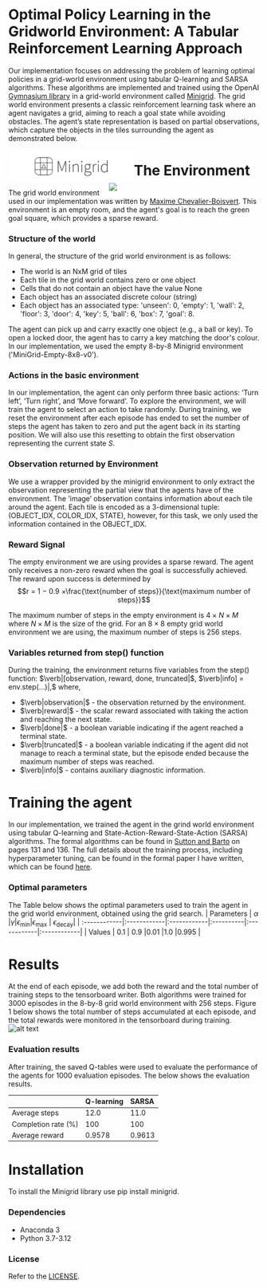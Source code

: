 # Optimal Policy Learning in the Gridworld Environment: A Tabular Reinforcement Learning Approach

Our implementation focuses on addressing the problem of learning optimal policies in a grid-world environment using tabular Q-learning and SARSA algorithms. These algorithms are implemented and trained using the OpenAI [Gymnasium library](https://pypi.org/project/gymnasium/) in a grid-world environment called [Minigrid](https://github.com/Farama-Foundation/Minigrid). The grid world environment presents a classic reinforcement learning task where an agent navigates a grid, aiming to reach a goal state while avoiding obstacles. The agent’s state representation is based on partial observations, which capture the objects in the tiles surrounding the agent as demonstrated below.

<div>
    <img src="https://raw.githubusercontent.com/Farama-Foundation/Minigrid/master/minigrid-text.png" style="width: 50%; float: left;" /> 
    <img src="https://github.com/Farama-Foundation/Minigrid/blob/master/figures/door-key-curriculum.gif" style="width: 60%; float: right;" />  
 </div>

# The Environment
The grid world environment used in our implementation was written by [Maxime Chevalier-Boisvert](https://github.com/Farama-Foundation/Minigrid). This environment is an empty room, and the agent's goal is to reach the green goal square, which provides a sparse reward.

### Structure of the world
In general, the structure of the grid world environment is as follows:
- The world is an NxM grid of tiles
- Each tile in the grid world contains zero or one object
- Cells that do not contain an object have the value None
- Each object has an associated discrete colour (string)
- Each object has an associated type: 'unseen': 0,
'empty': 1, 'wall': 2, 'floor': 3, 'door': 4, 'key': 5, 'ball': 6, 'box': 7, 'goal': 8.

The agent can pick up and carry exactly one object (e.g., a ball or key). To open a locked door, the agent has to carry a key matching the door's colour. In our implementation, we used the empty 8-by-8 Minigrid environment ('MiniGrid-Empty-8x8-v0').

### Actions in the basic environment
In our implementation, the agent can only perform three basic actions: ‘Turn left’, ‘Turn right’, and ‘Move forward’. To explore the environment, we will train the agent to select an action to take randomly. During training, we reset the environment after each episode has ended to set the number of steps the agent has taken to zero and put the agent back in its starting position. We will also use this resetting to obtain the first observation representing the current state $S$.

### Observation returned by Environment
We use a wrapper provided by the minigrid environment to only extract the observation representing the partial view that the agents have of the environment. The ’image’ observation contains information about each tile around the agent. Each tile is encoded as a 3-dimensional tuple: (OBJECT_IDX, COLOR_IDX, STATE), however, for this task, we only used the information contained in the OBJECT_IDX.

### Reward Signal
The empty environment we are using provides a sparse reward. The agent only receives a non-zero reward when the goal is successfully achieved. The reward upon success is determined by
$$r = 1 − 0.9 ×\frac{\text{number of steps}}{\text{maximum number of steps}}$$

The maximum number of steps in the empty environment is $4 \times N \times M$ where $N\times M$ is the size of the grid. For an $8\times 8$ empty grid world environment we are using, the maximum number of steps is $256$ steps.

### Variables returned from step() function
During the training, the environment returns five variables from the step() function:
$\verb|[observation, reward, done, truncated|$, $\verb|info] = env.step(...)|,$
where,
- $\verb|observation|$ - the observation returned by the environment.
- $\verb|reward|$ - the scalar reward associated with taking the action and reaching the next state.
- $\verb|done|$ - a boolean variable indicating if the agent reached a terminal state.
- $\verb|truncated|$ - a boolean variable indicating if the agent did not manage to reach a terminal state, but the episode ended because the maximum number of steps was reached.
- $\verb|info|$ - contains auxiliary diagnostic information.

# Training the agent
In our implementation, we trained the agent in the grind world environment using tabular Q-learning and State-Action-Reward-State-Action (SARSA) algorithms. The formal algorithms can be found in [Sutton and Barto](http://incompleteideas.net/book/the-book.html) on pages 131 and 136. The full details about the training process, including hyperparameter tuning, can be found in the formal paper I have written, which can be found [here](https://drive.google.com/uc?id=1OtTvD8HqZqN_MSK_1CczTXJZiSk-1o9G).

### Optimal parameters
The Table below shows the optimal parameters used to train the agent in the grid world environment, obtained using the grid search.
| Parameters | $\alpha$ |$\gamma$|$\epsilon_\text{min}$|$\epsilon_\text{max}$ | $\epsilon_\text{decay}$|
| :------------|:------------|:------------|:----------|:------------|:------------|
| Values       | $0.1$       | $0.9$       |$0.01$     |$1.0$        |$0.995$      |

# Results
At the end of each episode, we add both the reward and the total number of training steps to the tensorboard writer. Both algorithms were trained for 3000 episodes in the 8-by-8 grid world environment with 256 steps. Figure 1 below shows the total number of steps accumulated at each episode, and the total rewards were monitored in the tensorboard during training.
![alt text](https://drive.google.com/uc?id=1nhCTEJfRpTh99JNDGfumlF9QzTZyN2na) 

### Evaluation results
After training, the saved Q-tables were used to evaluate the performance of the agents for 1000 evaluation episodes. The below shows the evaluation results.

|               | Q-learning  |SARSA        |
| :-------------|:------------|:------------|
|Average steps  |$12.0$       |$11.0$       |
|Completion rate (\%)|$100$   |$100$        |
|Average reward |$0.9578$     |$0.9613$     |


# Installation
To install the Minigrid library use pip install minigrid.  

### Dependencies
- Anaconda 3
- Python 3.7-3.12

### License
Refer to the [LICENSE](https://github.com/naftalindeapo/Optimal_Policy_Learning_in_the_Gridworld_Environment-A_Tabular_RL_Approach/blob/main/LICENSE).


